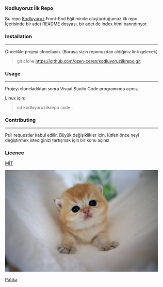 ### Kodluyoruz İlk Repo 
Bu repo [Kodluyoruz](https://kodluyoruz.org/tr/kodluyoruz/)  Front-End Eğitiminde oluşturduğumuz ilk repo. İçerisinde bir adet README dosyası, bir adet de index.html barındırıyor.
### Installation
------
Öncelikle projeyi clonelayın. (Buraya sizin reponuzdan aldığınız link gelecek)

> git clone https://github.com/ozen-ceren/kodluyoruzilkrepo.git


### Usage
------
Projeyi cloneladıktan sonra Visual Studio Code programında açınız.

Linux için:
>cd kodluyoruzilkrepo
code .
### Contributing
-----
Pull requestler kabul edilir. Büyük değişiklikler için, lütfen önce neyi değiştirmek istediğinizi tartışmak için bir konu açınız.
### Licence
[MİT](https://choosealicense.com/licenses/mit/)


![image](../2022_Mayis_AA-27865102.jpg)

[Patika](https://www.patika.dev/tr)